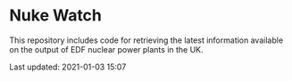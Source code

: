 # Nuke Watch

This repository includes code for retrieving the latest information available on the output of EDF nuclear power plants in the UK.

Last updated: 2021-01-03 15:07